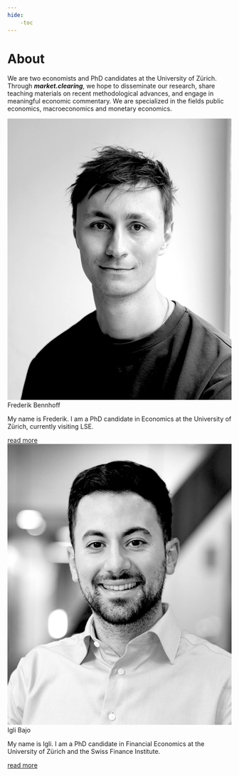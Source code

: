 ```yaml
---
hide: 
    -toc
---
```


# **About** 
We are two economists and PhD candidates at the University of Zürich. Through <b><i>market.clearing</i></b>, we hope to disseminate our research, share teaching materials on recent methodological advances, and engage in meaningful economic commentary. We are specialized in the fields public economics, macroeconomics and monetary economics.


<div class="all-about">

<div class="imgs-container">
    <!-- Frederik -->
    <div class="img-grid-item">
        <div class="image-part">
            <a href="../fred/" class="img-wrapper">
                <img src="FrederikBennhoff_Photo_BW.png" alt="Profile picture of Frederik Bennhoff" onmouseover="hover1(this);" onmouseout="unhover1(this);"/>
            </a>
        </div>
        <div class="review-text-part">
            <div class="menu-title">Frederik Bennhoff</div>
                <p>
                My name is Frederik. I am a PhD candidate in Economics at the University of Zürich, currently visiting LSE.
                </p>
                <a href="../fred/" class="read-more">read more</a>
        </div>
    </div>
    <!-- Igli -->
    <div class="img-grid-item">
        <div class="image-part">
            <a href="../igli/" class="img-wrapper">
                <img src="IgliBajo_Photo_BW.jpg" alt="Profile picture of Igli Bajo" onmouseover="hover2(this);" onmouseout="unhover2(this);"/>
            </a>
        </div>
        <div class="review-text-part">
            <div class="menu-title">Igli Bajo</div>
                <p>
                My name is Igli. I am a PhD candidate in Financial Economics at the University of Zürich and the Swiss Finance Institute.
                </p>
                <a href="../igli/" class="read-more">read more</a>
        </div>
    </div>
</div>

</div>

<!-- **WEBSITE TO DO**

 - Add GH repository
 - Git add the pictures for the website
 - Add an intro page to *solving economic models*
 - Add place holder page to blog  -->
